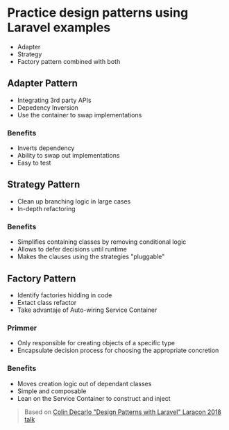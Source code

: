 # Practice design patterns using Laravel examples

- Adapter
- Strategy
- Factory pattern combined with both

## Adapter Pattern

- Integrating 3rd party APIs
- Depedency Inversion
- Use the container to swap implementations

### Benefits

- Inverts dependency
- Ability to swap out implementations
- Easy to test

## Strategy Pattern

- Clean up branching logic in large cases
- In-depth refactoring

### Benefits

- Simplifies containing classes by removing conditional logic
- Allows to defer decisions until runtime
- Makes the clauses using the strategies "pluggable"

## Factory Pattern

- Identify factories hidding in code
- Extact class refactor
- Take advantaje of Auto-wiring Service Container

### Primmer

- Only responsible for creating objects of a specific type
- Encapsulate decision process for choosing the appropriate concretion

### Benefits

- Moves creation logic out of dependant classes
- Simple and composable
- Lean on the Service Container to construct and inject

> Based on [Colin Decarlo "Design Patterns with Laravel" Laracon 2018 talk](https://www.youtube.com/watch?v=e4ugSgGaCQ0)
